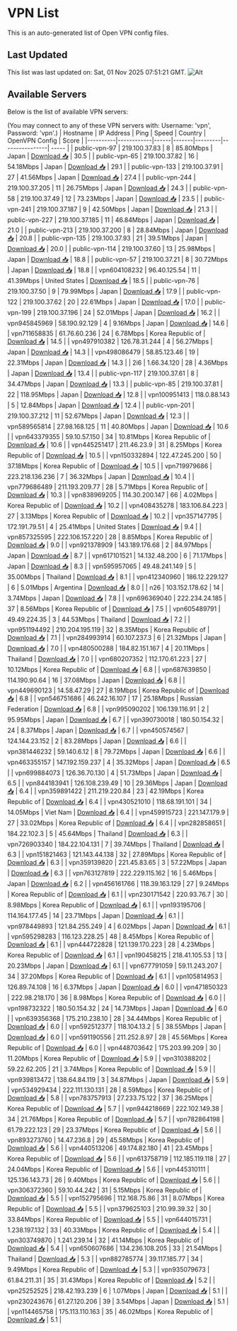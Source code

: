# VPN List

This is an auto-generated list of Open VPN config files.

## Last Updated

This list was last updated on: Sat, 01 Nov 2025 07:51:21 GMT.
![Alt](https://repobeats.axiom.co/api/embed/186b98318ef1479477931607c1ad7d823f12451f.svg "Repobeats analytics image")

## Available Servers

Below is the list of available VPN servers:

(You may connect to any of these VPN servers with: Username: 'vpn', Password: 'vpn'.)
| Hostname | IP Address | Ping | Speed | Country | OpenVPN Config | Score |
|----------|------------|------|-------|---------|----------------| ----- |
| public-vpn-97 | 219.100.37.83 | 8 | 85.80Mbps | Japan | [Download 📥](./configs/server_0_JP.ovpn) | 30.5 |
| public-vpn-65 | 219.100.37.82 | 16 | 54.18Mbps | Japan | [Download 📥](./configs/server_1_JP.ovpn) | 29.1 |
| public-vpn-133 | 219.100.37.91 | 27 | 41.56Mbps | Japan | [Download 📥](./configs/server_2_JP.ovpn) | 27.4 |
| public-vpn-244 | 219.100.37.205 | 11 | 26.75Mbps | Japan | [Download 📥](./configs/server_3_JP.ovpn) | 24.3 |
| public-vpn-58 | 219.100.37.49 | 12 | 73.23Mbps | Japan | [Download 📥](./configs/server_4_JP.ovpn) | 23.5 |
| public-vpn-241 | 219.100.37.187 | 9 | 42.50Mbps | Japan | [Download 📥](./configs/server_5_JP.ovpn) | 21.3 |
| public-vpn-227 | 219.100.37.185 | 11 | 46.84Mbps | Japan | [Download 📥](./configs/server_6_JP.ovpn) | 21.0 |
| public-vpn-213 | 219.100.37.200 | 8 | 28.84Mbps | Japan | [Download 📥](./configs/server_7_JP.ovpn) | 20.8 |
| public-vpn-135 | 219.100.37.93 | 21 | 39.51Mbps | Japan | [Download 📥](./configs/server_8_JP.ovpn) | 20.0 |
| public-vpn-114 | 219.100.37.60 | 13 | 25.98Mbps | Japan | [Download 📥](./configs/server_9_JP.ovpn) | 18.8 |
| public-vpn-57 | 219.100.37.21 | 8 | 30.72Mbps | Japan | [Download 📥](./configs/server_10_JP.ovpn) | 18.8 |
| vpn604108232 | 96.40.125.54 | 11 | 41.39Mbps | United States | [Download 📥](./configs/server_11_US.ovpn) | 18.5 |
| public-vpn-76 | 219.100.37.50 | 9 | 79.99Mbps | Japan | [Download 📥](./configs/server_12_JP.ovpn) | 17.9 |
| public-vpn-122 | 219.100.37.62 | 20 | 22.61Mbps | Japan | [Download 📥](./configs/server_13_JP.ovpn) | 17.0 |
| public-vpn-199 | 219.100.37.196 | 24 | 52.01Mbps | Japan | [Download 📥](./configs/server_14_JP.ovpn) | 16.2 |
| vpn945845969 | 58.190.92.129 | 4 | 9.16Mbps | Japan | [Download 📥](./configs/server_15_JP.ovpn) | 14.6 |
| vpn711658835 | 61.76.60.236 | 24 | 6.78Mbps | Korea Republic of | [Download 📥](./configs/server_16_KR.ovpn) | 14.5 |
| vpn497910382 | 126.78.31.244 | 4 | 56.27Mbps | Japan | [Download 📥](./configs/server_17_JP.ovpn) | 14.3 |
| vpn498086479 | 58.85.123.46 | 19 | 22.31Mbps | Japan | [Download 📥](./configs/server_18_JP.ovpn) | 14.3 |
| 2i6 | 1.66.34.120 | 28 | 4.36Mbps | Japan | [Download 📥](./configs/server_19_JP.ovpn) | 13.4 |
| public-vpn-117 | 219.100.37.61 | 8 | 34.47Mbps | Japan | [Download 📥](./configs/server_20_JP.ovpn) | 13.3 |
| public-vpn-85 | 219.100.37.81 | 22 | 118.95Mbps | Japan | [Download 📥](./configs/server_21_JP.ovpn) | 12.8 |
| vpn100951413 | 118.0.88.143 | 5 | 12.84Mbps | Japan | [Download 📥](./configs/server_22_JP.ovpn) | 12.4 |
| public-vpn-201 | 219.100.37.212 | 11 | 52.67Mbps | Japan | [Download 📥](./configs/server_23_JP.ovpn) | 12.3 |
| vpn589565814 | 27.98.168.125 | 11 | 40.80Mbps | Japan | [Download 📥](./configs/server_24_JP.ovpn) | 10.6 |
| vpn643379355 | 59.10.57.150 | 34 | 10.81Mbps | Korea Republic of | [Download 📥](./configs/server_25_KR.ovpn) | 10.6 |
| vpn445251417 | 211.46.23.9 | 31 | 8.25Mbps | Korea Republic of | [Download 📥](./configs/server_26_KR.ovpn) | 10.5 |
| vpn150332894 | 122.47.245.200 | 50 | 37.18Mbps | Korea Republic of | [Download 📥](./configs/server_27_KR.ovpn) | 10.5 |
| vpn719979686 | 223.218.136.236 | 7 | 36.32Mbps | Japan | [Download 📥](./configs/server_28_JP.ovpn) | 10.4 |
| vpn779686489 | 211.193.209.77 | 28 | 5.71Mbps | Korea Republic of | [Download 📥](./configs/server_29_KR.ovpn) | 10.3 |
| vpn838969205 | 114.30.200.147 | 66 | 4.02Mbps | Korea Republic of | [Download 📥](./configs/server_30_KR.ovpn) | 10.2 |
| vpn408435278 | 183.106.84.223 | 27 | 3.13Mbps | Korea Republic of | [Download 📥](./configs/server_31_KR.ovpn) | 10.2 |
| vpn357147795 | 172.191.79.51 | 4 | 25.41Mbps | United States | [Download 📥](./configs/server_32_US.ovpn) | 9.4 |
| vpn857325595 | 222.106.157.220 | 28 | 8.85Mbps | Korea Republic of | [Download 📥](./configs/server_33_KR.ovpn) | 9.0 |
| vpn921378909 | 143.189.176.68 | 2 | 84.97Mbps | Japan | [Download 📥](./configs/server_34_JP.ovpn) | 8.7 |
| vpn617101521 | 14.132.48.200 | 6 | 71.17Mbps | Japan | [Download 📥](./configs/server_35_JP.ovpn) | 8.3 |
| vpn595957065 | 49.48.241.149 | 5 | 35.00Mbps | Thailand | [Download 📥](./configs/server_36_TH.ovpn) | 8.1 |
| vpn412340960 | 186.12.229.127 | 6 | 5.01Mbps | Argentina | [Download 📥](./configs/server_37_AR.ovpn) | 8.0 |
| n26 | 103.152.178.62 | 14 | 3.74Mbps | Japan | [Download 📥](./configs/server_38_JP.ovpn) | 7.8 |
| vpn696369040 | 222.234.24.185 | 37 | 8.56Mbps | Korea Republic of | [Download 📥](./configs/server_39_KR.ovpn) | 7.5 |
| vpn605489791 | 49.49.224.35 | 3 | 44.53Mbps | Thailand | [Download 📥](./configs/server_40_TH.ovpn) | 7.2 |
| vpn951194492 | 210.204.195.119 | 32 | 8.35Mbps | Korea Republic of | [Download 📥](./configs/server_41_KR.ovpn) | 7.1 |
| vpn284993914 | 60.107.237.3 | 6 | 21.32Mbps | Japan | [Download 📥](./configs/server_42_JP.ovpn) | 7.0 |
| vpn480500288 | 184.82.151.167 | 4 | 20.11Mbps | Thailand | [Download 📥](./configs/server_43_TH.ovpn) | 7.0 |
| vpn680207352 | 112.170.61.223 | 27 | 10.12Mbps | Korea Republic of | [Download 📥](./configs/server_44_KR.ovpn) | 6.8 |
| vpn687639850 | 114.190.90.64 | 16 | 37.08Mbps | Japan | [Download 📥](./configs/server_45_JP.ovpn) | 6.8 |
| vpn449690123 | 14.58.47.29 | 27 | 8.19Mbps | Korea Republic of | [Download 📥](./configs/server_46_KR.ovpn) | 6.8 |
| vpn546751686 | 46.242.16.107 | 17 | 25.18Mbps | Russian Federation | [Download 📥](./configs/server_47_RU.ovpn) | 6.8 |
| vpn995090202 | 106.139.116.91 | 2 | 95.95Mbps | Japan | [Download 📥](./configs/server_48_JP.ovpn) | 6.7 |
| vpn390730018 | 180.50.154.32 | 24 | 8.37Mbps | Japan | [Download 📥](./configs/server_49_JP.ovpn) | 6.7 |
| vpn450574567 | 124.144.23.152 | 2 | 83.28Mbps | Japan | [Download 📥](./configs/server_50_JP.ovpn) | 6.6 |
| vpn381446232 | 59.140.6.12 | 8 | 79.72Mbps | Japan | [Download 📥](./configs/server_51_JP.ovpn) | 6.6 |
| vpn463355157 | 147.192.159.237 | 4 | 35.32Mbps | Japan | [Download 📥](./configs/server_52_JP.ovpn) | 6.5 |
| vpn699884073 | 126.36.70.130 | 4 | 51.73Mbps | Japan | [Download 📥](./configs/server_53_JP.ovpn) | 6.5 |
| vpn844183941 | 126.108.239.49 | 10 | 29.36Mbps | Japan | [Download 📥](./configs/server_54_JP.ovpn) | 6.4 |
| vpn359891422 | 211.219.220.84 | 23 | 42.19Mbps | Korea Republic of | [Download 📥](./configs/server_55_KR.ovpn) | 6.4 |
| vpn430521010 | 118.68.191.101 | 34 | 14.05Mbps | Viet Nam | [Download 📥](./configs/server_56_VN.ovpn) | 6.4 |
| vpn459915723 | 221.147.179.9 | 27 | 33.02Mbps | Korea Republic of | [Download 📥](./configs/server_57_KR.ovpn) | 6.4 |
| vpn282858651 | 184.22.102.3 | 5 | 45.64Mbps | Thailand | [Download 📥](./configs/server_58_TH.ovpn) | 6.3 |
| vpn726903340 | 184.22.104.131 | 7 | 39.74Mbps | Thailand | [Download 📥](./configs/server_59_TH.ovpn) | 6.3 |
| vpn151821463 | 121.143.44.138 | 32 | 27.89Mbps | Korea Republic of | [Download 📥](./configs/server_60_KR.ovpn) | 6.3 |
| vpn359139820 | 221.45.83.65 | 3 | 57.22Mbps | Japan | [Download 📥](./configs/server_61_JP.ovpn) | 6.3 |
| vpn763127819 | 222.229.115.162 | 16 | 5.46Mbps | Japan | [Download 📥](./configs/server_62_JP.ovpn) | 6.2 |
| vpn456161766 | 118.39.163.129 | 27 | 9.24Mbps | Korea Republic of | [Download 📥](./configs/server_63_KR.ovpn) | 6.1 |
| vpn230171542 | 220.93.76.7 | 30 | 8.98Mbps | Korea Republic of | [Download 📥](./configs/server_64_KR.ovpn) | 6.1 |
| vpn193195706 | 114.164.177.45 | 14 | 23.71Mbps | Japan | [Download 📥](./configs/server_65_JP.ovpn) | 6.1 |
| vpn978449893 | 121.84.255.249 | 4 | 6.02Mbps | Japan | [Download 📥](./configs/server_66_JP.ovpn) | 6.1 |
| vpn595298283 | 116.123.228.25 | 48 | 8.45Mbps | Korea Republic of | [Download 📥](./configs/server_67_KR.ovpn) | 6.1 |
| vpn444722828 | 121.139.170.223 | 28 | 4.23Mbps | Korea Republic of | [Download 📥](./configs/server_68_KR.ovpn) | 6.1 |
| vpn190458215 | 218.41.105.53 | 13 | 20.23Mbps | Japan | [Download 📥](./configs/server_69_JP.ovpn) | 6.1 |
| vpn677791059 | 59.11.243.207 | 34 | 37.20Mbps | Korea Republic of | [Download 📥](./configs/server_70_KR.ovpn) | 6.1 |
| vpn105814953 | 126.89.74.108 | 16 | 6.37Mbps | Japan | [Download 📥](./configs/server_71_JP.ovpn) | 6.0 |
| vpn471850323 | 222.98.218.170 | 36 | 8.98Mbps | Korea Republic of | [Download 📥](./configs/server_72_KR.ovpn) | 6.0 |
| vpn198732322 | 180.50.154.32 | 24 | 14.73Mbps | Japan | [Download 📥](./configs/server_73_JP.ovpn) | 6.0 |
| vpn639356368 | 175.210.238.10 | 28 | 34.44Mbps | Korea Republic of | [Download 📥](./configs/server_74_KR.ovpn) | 6.0 |
| vpn592512377 | 118.104.13.2 | 5 | 38.55Mbps | Japan | [Download 📥](./configs/server_75_JP.ovpn) | 6.0 |
| vpn591190556 | 211.252.8.97 | 28 | 45.56Mbps | Korea Republic of | [Download 📥](./configs/server_76_KR.ovpn) | 6.0 |
| vpn448703642 | 175.203.99.209 | 30 | 11.20Mbps | Korea Republic of | [Download 📥](./configs/server_77_KR.ovpn) | 5.9 |
| vpn310388202 | 59.22.62.205 | 21 | 3.74Mbps | Korea Republic of | [Download 📥](./configs/server_78_KR.ovpn) | 5.9 |
| vpn939813472 | 138.64.84.119 | 3 | 34.87Mbps | Japan | [Download 📥](./configs/server_79_JP.ovpn) | 5.9 |
| vpn534929434 | 222.111.130.131 | 28 | 8.59Mbps | Korea Republic of | [Download 📥](./configs/server_80_KR.ovpn) | 5.8 |
| vpn783757913 | 27.233.75.122 | 37 | 36.25Mbps | Korea Republic of | [Download 📥](./configs/server_81_KR.ovpn) | 5.7 |
| vpn944218669 | 222.102.149.38 | 34 | 21.76Mbps | Korea Republic of | [Download 📥](./configs/server_82_KR.ovpn) | 5.7 |
| vpn782864198 | 61.79.222.123 | 29 | 23.37Mbps | Korea Republic of | [Download 📥](./configs/server_83_KR.ovpn) | 5.6 |
| vpn893273760 | 14.47.236.8 | 29 | 45.58Mbps | Korea Republic of | [Download 📥](./configs/server_84_KR.ovpn) | 5.6 |
| vpn440513206 | 49.174.82.180 | 41 | 23.45Mbps | Korea Republic of | [Download 📥](./configs/server_85_KR.ovpn) | 5.6 |
| vpn613758719 | 112.185.119.118 | 27 | 24.04Mbps | Korea Republic of | [Download 📥](./configs/server_86_KR.ovpn) | 5.6 |
| vpn445310111 | 125.136.143.73 | 26 | 9.40Mbps | Korea Republic of | [Download 📥](./configs/server_87_KR.ovpn) | 5.6 |
| vpn306372360 | 59.10.44.242 | 31 | 5.15Mbps | Korea Republic of | [Download 📥](./configs/server_88_KR.ovpn) | 5.5 |
| vpn152795696 | 112.168.75.86 | 31 | 8.07Mbps | Korea Republic of | [Download 📥](./configs/server_89_KR.ovpn) | 5.5 |
| vpn379625103 | 210.99.39.32 | 30 | 33.84Mbps | Korea Republic of | [Download 📥](./configs/server_90_KR.ovpn) | 5.5 |
| vpn644015731 | 1.238.197.132 | 33 | 40.33Mbps | Korea Republic of | [Download 📥](./configs/server_91_KR.ovpn) | 5.4 |
| vpn303749870 | 1.241.239.14 | 32 | 41.14Mbps | Korea Republic of | [Download 📥](./configs/server_92_KR.ovpn) | 5.4 |
| vpn650607686 | 134.236.108.205 | 33 | 21.54Mbps | Thailand | [Download 📥](./configs/server_93_TH.ovpn) | 5.3 |
| vpn882785774 | 39.117.185.77 | 34 | 9.49Mbps | Korea Republic of | [Download 📥](./configs/server_94_KR.ovpn) | 5.3 |
| vpn935079673 | 61.84.211.31 | 35 | 31.43Mbps | Korea Republic of | [Download 📥](./configs/server_95_KR.ovpn) | 5.2 |
| vpn25252525 | 218.42.193.239 | 6 | 1.07Mbps | Japan | [Download 📥](./configs/server_96_JP.ovpn) | 5.1 |
| vpn230243676 | 61.27.120.206 | 39 | 3.54Mbps | Japan | [Download 📥](./configs/server_97_JP.ovpn) | 5.1 |
| vpn114465758 | 175.113.110.163 | 35 | 46.02Mbps | Korea Republic of | [Download 📥](./configs/server_98_KR.ovpn) | 5.1 |
